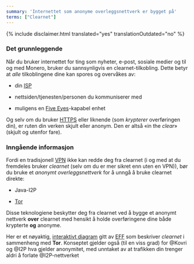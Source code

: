 ```yaml
---
summary: 'Internettet som anonyme overleggsnettverk er bygget på'
terms: ["Clearnet"]
---
```


{% include disclaimer.html translated="yes" translationOutdated="no" %}

### Det grunnleggende

Når du bruker internettet for ting som nyheter, e-post, sosiale medier og
til og med Monero, bruker du sannsynligvis en clearnet-tilkobling. Dette
betyr at *alle* tilkoblingene dine kan spores og overvåkes av:

- din [ISP](https://en.wikipedia.org/wiki/ISP)

- nettsiden/tjenesten/personen du kommuniserer med

- muligens en [Five Eyes](https://en.wikipedia.org/wiki/5_Eyes)-kapabel
enhet

Og selv om du bruker [HTTPS](https://en.wikipedia.org/wiki/HTTPS) eller
liknende (som *krypterer* overføringen din), er ruten din verken skjult
eller anonym. Den er altså «in the *clear*» (skjult og utenfor fare).

### Inngående informasjon

Fordi en tradisjonell [VPN](https://en.wikipedia.org/wiki/VPN) ikke kan
redde deg fra clearnet (i og med at du fremdeles bruker *clearnet* (selv om
du er mer sikret enn uten en VPN)), bør du bruke et *anonymt
overleggsnettverk* for å unngå å bruke clearnet direkte:

- Java-I2P

- [Tor](https://torproject.org/)

Disse teknologiene beskytter deg fra clearnet ved å bygge et anonymt
nettverk **over** clearnet med hensikt å holde overføringene dine både
krypterte **og** anonyme.

Her er et nøyaktig, [interaktivt
diagram](https://www.eff.org/pages/tor-and-https) gitt av
[EFF](https://www.eff.org/) som beskriver *clearnet* i sammenheng med
**Tor**. Konseptet gjelder også (til en viss grad) for @Kovri og @I2P hva
gjelder anonymitet, med unntaket av at trafikken din trenger aldri å forlate
@I2P-nettverket
